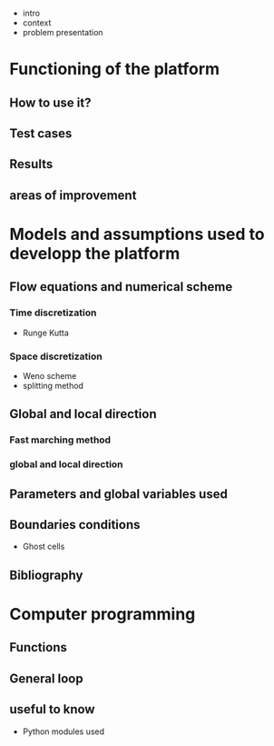 * intro
* context
* problem presentation

# Functioning of the platform
## How to use it?
## Test cases
## Results
## areas of improvement 

# Models and assumptions used to developp the platform
## Flow equations and numerical scheme
### Time discretization
* Runge Kutta
### Space discretization
* Weno scheme
* splitting method
## Global and local direction 
### Fast marching method
### global and local direction 
## Parameters and global variables used
## Boundaries conditions
* Ghost cells
## Bibliography

# Computer programming
## Functions
## General loop
## useful to know 
* Python modules used

